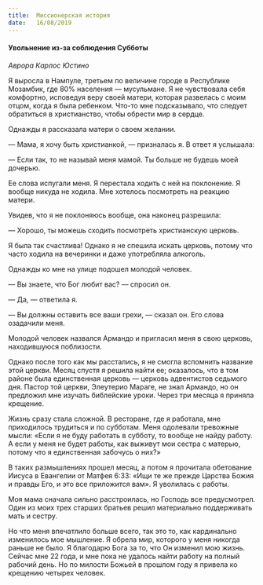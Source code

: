 ```yaml
---
title:  Миссионерская история
date:   16/08/2019
---
```


#### Увольнение из-за соблюдения Субботы

_Аврора Карлос Юстино_

Я выросла в Нампуле, третьем по величине городе в Республике  Мозамбик,  где  80%  населения  —  мусульмане.    Я не чувствовала себя комфортно, исповедуя веру своей матери, которая развелась с моим отцом, когда я была ребенком. Что-то мне подсказывало, что следует обратиться в христианство, чтобы обрести мир в сердце.

Однажды я рассказала матери о своем желании.

—	Мама, я хочу быть христианкой, — призналась я. В ответ я услышала:

—	Если так, то не называй меня мамой. Ты больше не будешь моей дочерью.

Ее слова испугали меня. Я перестала ходить с ней на поклонение. Я вообще никуда не ходила. Мне хотелось посмотреть на реакцию матери.

Увидев, что я не поклоняюсь вообще, она наконец разрешила:

—	Хорошо, ты можешь сходить посмотреть христианскую церковь.

Я была так счастлива! Однако я не спешила искать церковь, потому что часто ходила на вечеринки и даже употребляла алкоголь.

Однажды ко мне на улице подошел молодой человек.

—	Вы знаете, что Бог любит вас? — спросил он.

—	Да, — ответила я.

—	Вы должны оставить все ваши грехи, — сказал он. Его слова озадачили меня.

Молодой человек назвался  Армандо  и  пригласил  меня в свою церковь, находившуюся поблизости.

Однако после того как мы расстались, я не смогла вспомнить название этой церкви. Месяц спустя я решила найти ее; оказалось, что в том районе была единственная церковь — церковь адвентистов седьмого дня. Пастор той церкви, Элеутерио Мараге, не знал Армандо, но он предложил мне изучать библейские уроки. Через три месяца я приняла крещение.

Жизнь сразу стала сложной. В ресторане, где я работала, мне приходилось трудиться и по субботам. Меня одолевали тревожные мысли: «Если я не буду работать в субботу, то вообще не найду работу. А если у меня не будет работы, как выживут мои сестра с матерью, потому что я единственная забочусь о них?»

В таких размышлениях прошел месяц, а потом я прочитала обетование Иисуса в Евангелии от Матфея 6:33: «Ищи  те же прежде Царства Божия и правды Его, и это все приложится вам». Я уволилась с работы.

Моя мама сначала сильно расстроилась, но Господь все предусмотрел. Один из моих трех старших братьев решил материально поддерживать мать и сестру.

Но что меня впечатлило больше всего, так это то, как кардинально изменилось мое мышление. Я обрела мир, которого у меня никогда раньше не было. Я благодарю Бога за то, что Он изменил мою жизнь. Сейчас мне 22 года, и мне пока не удалось найти работу на полный рабочий день. Но по милости Божьей в прошлом году я привела ко крещению четырех человек.